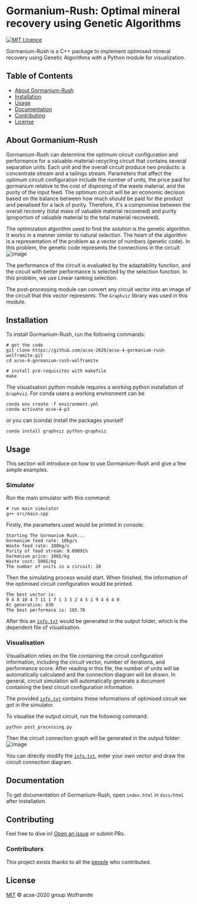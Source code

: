 # Gormanium-Rush: Optimal mineral recovery using Genetic Algorithms

[![MIT Licence](https://badges.frapsoft.com/os/mit/mit.svg?v=103)](https://opensource.org/licenses/mit-license.php)

Gormanium-Rush is a C++ package to implement optimised mineral recovery using Genetic Algorithms with a Python module for visualization.

## Table of Contents

- [About Gormanium-Rush](#about-gormanium-rush)
- [Installation](#installation)
- [Usage](#usage)
- [Documentation](#documentation)
- [Contributing](#contributing)
- [License](#license)


## About Gormanium-Rush

Gormanium-Rush can determine the optimum circuit configuration and performance for a valuable-material-recycling circuit that contains several separation units. Each unit and the overall circuit produce two products: a concentrate stream and a tailings stream. Parameters that affect the optimum circuit configuration include the number of units, the price paid for gormanium relative to the cost of disposing of the waste material, and the purity of the input feed. The optimum circuit will be an economic decision based on the balance between how much should be paid for the product and penalised for a lack of purity. Therefore, it's a compromise between the overall recovery (total mass of valuable material recovered) and purity (proportion of valuable material to the total material recovered).

The optimization algorithm used to find the solution is the genetic algorithm. It works in a manner similar to natural selection. The heart of the algorithm is a representation of the problem as a vector of numbers (genetic code). In this problem, the genetic code represents the connections in the circuit:
![image](https://github.com/acse-2020/acse-4-gormanium-rush-wolframite/blob/main/resources/circuit-vector.jpg)

The performance of the circuit is evaluated by the adaptability function, and the circuit with better performance is selected by the selection function. In this problem, we use Linear ranking selection.

The post-processing module can convert any circuit vector into an image of the circuit that this vector represents. The `Graphviz` library was used in this module.


## Installation

To install Gormanium-Rush, run the following commands:

```
# get the code
git clone https://github.com/acse-2020/acse-4-gormanium-rush-wolframite.git
cd acse-4-gormanium-rush-wolframite

# install pre-requisites with makefile
make
```

The visualisation python module requires a working python installation of `Graphviz`. For conda users a working environment can be

```
conda env create -f environment.yml
conda activate acse-4-p3
```

or you can (conda) install the packages yourself
```
conda install graphviz python-graphviz
```


## Usage

This section will introduce on how to use Gormanium-Rush and give a few simple examples.

### Simulator

Run the main simulator with this command:

```
# run main simulator
g++ src/main.cpp
```

Firstly, the parameters used would be printed in console:

```
Starting The Gormanium Rush...
Gormanium feed rate: 10kg/s
Waste feed rate: 100kg/s
Purity of feed stream: 9.09091%
Gormanium price: 100£/kg
Waste cost: 500£/kg
The number of units in a circuit: 10
```

Then the simulating process would start. When finished, the information of the optimised circuit configuration would be printed.

```
The best vector is:
9 4 8 10 4 7 11 1 7 1 3 3 2 4 5 1 9 4 6 4 0
At generation: 630
The best performace is: 165.76
```

After this an [`info.txt`](https://github.com/acse-2020/acse-4-gormanium-rush-wolframite/blob/main/output/info.txt) would be generated in the output folder, which is the dependent file of visualisation.


### Visualisation

Visualisation relies on the file containing the circuit configuration information, including the circuit vector, number of iterations, and performance score.
After reading in this file, the number of units will be automatically calculated and the connection diagram will be drawn.
In general, circuit simulation will automatically generate a document containing the best circuit configuration information.

The provided [`info.txt`](https://github.com/acse-2020/acse-4-gormanium-rush-wolframite/blob/main/output/info.txt) contains these informations of optimised circuit we got in the simulator.

To visualise the output circuit, run the following command:

```
python post_processing.py
```

Then the circuit connection graph will be generated in the output folder:
![image](https://github.com/acse-2020/acse-4-gormanium-rush-wolframite/blob/main/output/circuit.png)

You can directly modify the [`info.txt`](https://github.com/acse-2020/acse-4-gormanium-rush-wolframite/blob/main/output/info.txt), enter your own vector and draw the circuit connection diagram.


## Documentation

To get documentation of Gormanium-Rush, open `index.html` in `docs/html` after installation.


## Contributing

Feel free to dive in! [Open an issue](https://github.com/acse-2020/acse-4-gormanium-rush-wolframite/issues/new) or submit PRs.

### Contributors

This project exists thanks to all the [people](https://github.com/acse-2020/acse-4-gormanium-rush-wolframite/graphs/contributors) who contributed.


## License

[MIT](LICENSE) © acse-2020 group Wolframite
